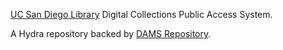 [UC San Diego Library](http://libraries.ucsd.edu/ "UC San Diego Library") Digital Collections Public Access System.

A Hydra repository backed by [DAMS Repository](http://github.com/ucsdlib/damsrepo).
